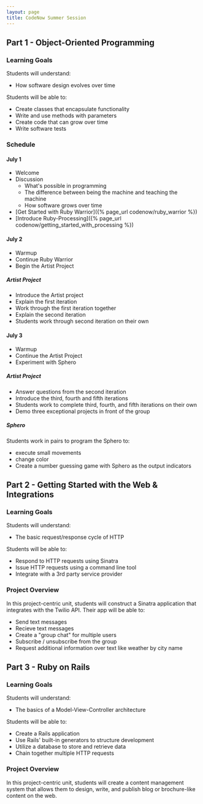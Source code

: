 ```yaml
---
layout: page
title: CodeNow Summer Session
---
```


## Part 1 - Object-Oriented Programming

### Learning Goals

Students will understand:

* How software design evolves over time

Students will be able to:

* Create classes that encapsulate functionality
* Write and use methods with parameters
* Create code that can grow over time
* Write software tests

### Schedule

#### July 1

* Welcome
* Discussion
  * What's possible in programming
  * The difference between being the machine and teaching the machine
  * How software grows over time
* [Get Started with Ruby Warrior]({% page_url codenow/ruby_warrior %})
* [Introduce Ruby-Processing]({% page_url codenow/getting_started_with_processing %})

#### July 2

* Warmup
* Continue Ruby Warrior
* Begin the Artist Project

##### Artist Project

* Introduce the Artist project
* Explain the first iteration
* Work through the first iteration together
* Explain the second iteration
* Students work through second iteration on their own

#### July 3

* Warmup
* Continue the Artist Project
* Experiment with Sphero

##### Artist Project

* Answer questions from the second iteration
* Introduce the third, fourth and fifth iterations
* Students work to complete third, fourth, and fifth iterations on their own
* Demo three exceptional projects in front of the group

##### Sphero

Students work in pairs to program the Sphero to:

* execute small movements
* change color
* Create a number guessing game with Sphero as the output indicators

## Part 2 - Getting Started with the Web & Integrations

### Learning Goals

Students will understand:

* The basic request/response cycle of HTTP

Students will be able to:

* Respond to HTTP requests using Sinatra
* Issue HTTP requests using a command line tool
* Integrate with a 3rd party service provider

### Project Overview

In this project-centric unit, students will construct a Sinatra application that integrates with the Twilio API. Their app will be able to:

* Send text messages
* Recieve text messages
* Create a "group chat" for multiple users
* Subscribe / unsubscribe from the group
* Request additional information over text like weather by city name

## Part 3 - Ruby on Rails

### Learning Goals

Students will understand:

* The basics of a Model-View-Controller architecture

Students will be able to:

* Create a Rails application
* Use Rails' built-in generators to structure development
* Utilize a database to store and retrieve data
* Chain together multiple HTTP requests

### Project Overview

In this project-centric unit, students will create a content management system that allows them to design, write, and publish blog or brochure-like content on the web.
